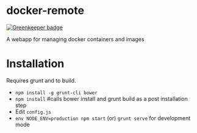 # docker-remote

[![Greenkeeper badge](https://badges.greenkeeper.io/boopathi/docker-remote.svg)](https://greenkeeper.io/)

A webapp for managing docker containers and images

# Installation

Requires grunt and to build.

+ `npm install -g grunt-cli bower`
+ `npm install` #calls bower install and grunt build as a post installation step
+ Edit `config.js`
+ `env NODE_ENV=production npm start` (or) `grunt serve` for development mode

